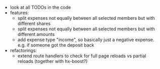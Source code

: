 - look at all TODOs in the code
- features:
  - split expenses not equally between all selected members but with different shares
  - split expenses not equally between all selected members but with different amounts
  - add expense type "income", so basically just a negative expense. e.g. if someone got the deposit back
- refactorings:
  - extend route handlers to check for full page reloads vs partial reloads (together with hx-boost?)
